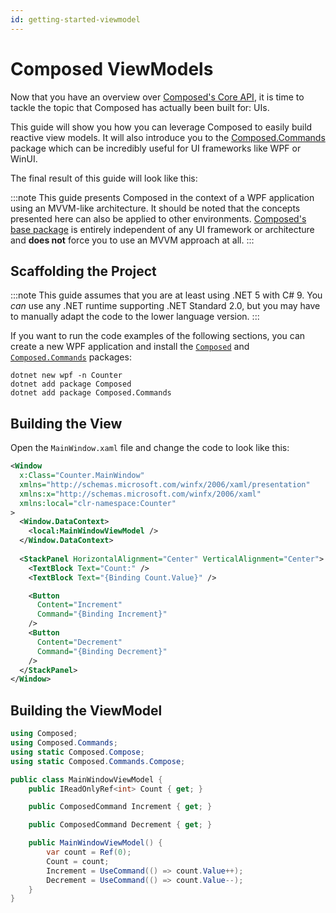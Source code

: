 ```yaml
---
id: getting-started-viewmodel
---
```


# Composed ViewModels

Now that you have an overview over [Composed's Core API](./core-api.md), it is time to tackle
the topic that Composed has actually been built for: UIs.

This guide will show you how you can leverage Composed to easily build reactive view models.
It will also introduce you to the [Composed.Commands](../packages/Composed.Commands/index.md)
package which can be incredibly useful for UI frameworks like WPF or WinUI.

The final result of this guide will look like this:


:::note
This guide presents Composed in the context of a WPF application using an MVVM-like architecture.
It should be noted that the concepts presented here can also be applied to other environments.
[Composed's base package](../packages/Composed/index.md) is entirely independent of any UI framework
or architecture and **does not** force you to use an MVVM approach at all.
:::


## Scaffolding the Project

:::note
This guide assumes that you are at least using .NET 5 with C# 9.
You *can* use any .NET runtime supporting .NET Standard 2.0, but you may have to manually adapt the
code to the lower language version.
:::

If you want to run the code examples of the following sections, you can create a new WPF
application and install the [`Composed`](../packages/Composed/index.md) and 
[`Composed.Commands`](../packages/Composed.Commands/index.md) packages:

```shell
dotnet new wpf -n Counter
dotnet add package Composed
dotnet add package Composed.Commands
```


## Building the View

Open the `MainWindow.xaml` file and change the code to look like this:

```xml
<Window
  x:Class="Counter.MainWindow"
  xmlns="http://schemas.microsoft.com/winfx/2006/xaml/presentation"
  xmlns:x="http://schemas.microsoft.com/winfx/2006/xaml"
  xmlns:local="clr-namespace:Counter"
>
  <Window.DataContext>
    <local:MainWindowViewModel />
  </Window.DataContext>
  
  <StackPanel HorizontalAlignment="Center" VerticalAlignment="Center">
    <TextBlock Text="Count:" />
    <TextBlock Text="{Binding Count.Value}" />

    <Button
      Content="Increment"
      Command="{Binding Increment}"
    />
    <Button
      Content="Decrement"
      Command="{Binding Decrement}"
    />
  </StackPanel>
</Window>
```


## Building the ViewModel

```csharp
using Composed;
using Composed.Commands;
using static Composed.Compose;
using static Composed.Commands.Compose;

public class MainWindowViewModel {
    public IReadOnlyRef<int> Count { get; }

    public ComposedCommand Increment { get; }

    public ComposedCommand Decrement { get; }

    public MainWindowViewModel() {
        var count = Ref(0);
        Count = count;
        Increment = UseCommand(() => count.Value++);
        Decrement = UseCommand(() => count.Value--);
    }
}
```
